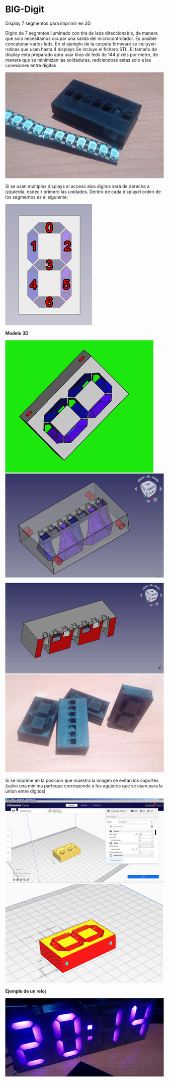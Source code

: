 # BIG-Digit
Display 7 segmentos para imprimir en 3D

Digito de 7 segmntos iluminado con tira de leds direccionable, de manera que solo necesitamos ocupar una salida del microcontrolador.
Es posible concatenar varios leds.
En el ejemplo de la carpeta firmware se incluyen rutinas que usan hasta 4 displays
Se incluye el fichero STL. 
El tamaño de display esta preparado apra usar tiras de leds de 144 pixels por metro, 
de manera que se minimizan las soldaduras, redciendose estas solo a las conexiones entre digitos

![](./imagenes/leds.jpg)

Si se usan multiples displays el acceso alos digitos será de derecha a izquierda, esdecir primero las unidades.
Dentro de cada displayel orden de los segmentos es el siguiente:

![](./imagenes/orden_segmentos.png)


**Modelo 3D**

![](./imagenes/digito-solido.png)   ![](./imagenes/digito-transp.jpg)

![](./imagenes/seccion.png)         ![](./imagenes/muestras_print.jpg) 



Si se imprime en la posicion que muestra la imagen se evitan los soportes 
(salvo una minima parteque corresponde a los agujeros que se usan para la union entre digitos)

![](./imagenes/3Da.jpg)  ![](./imagenes/3Db.jpg)



**Ejemplo de un reloj**

![](./imagenes/reloj.jpg) 
